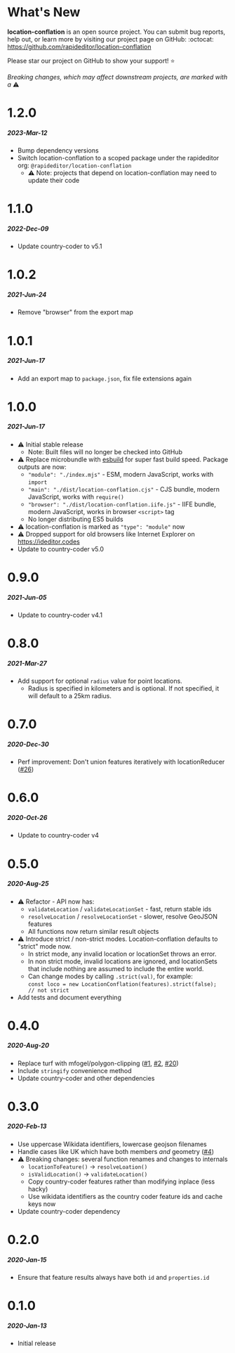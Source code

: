 # What's New

**location-conflation** is an open source project. You can submit bug reports, help out,
or learn more by visiting our project page on GitHub:  :octocat: https://github.com/rapideditor/location-conflation

Please star our project on GitHub to show your support! ⭐️

_Breaking changes, which may affect downstream projects, are marked with a_ ⚠️


<!--
# A.B.C
##### YYYY-MMM-DD
*

[#xxx]: https://github.com/rapideditor/location-conflation/issues/xxx
-->

# 1.2.0
##### 2023-Mar-12
* Bump dependency versions
* Switch location-conflation to a scoped package under the rapideditor org: `@rapideditor/location-conflation`
  * ⚠️ Note: projects that depend on location-conflation may need to update their code


# 1.1.0
##### 2022-Dec-09
* Update country-coder to v5.1


# 1.0.2
##### 2021-Jun-24
* Remove "browser" from the export map


# 1.0.1
##### 2021-Jun-17
* Add an export map to `package.json`, fix file extensions again


# 1.0.0
##### 2021-Jun-17
* ⚠️  Initial stable release
  * Note: Built files will no longer be checked into GitHub
* ⚠️  Replace microbundle with [esbuild](https://esbuild.github.io/) for super fast build speed. Package outputs are now:
  * `"module": "./index.mjs"` - ESM, modern JavaScript, works with `import`
  * `"main": "./dist/location-conflation.cjs"` - CJS bundle, modern JavaScript, works with `require()`
  * `"browser": "./dist/location-conflation.iife.js"` - IIFE bundle, modern JavaScript, works in browser `<script>` tag
  * No longer distributing ES5 builds
* ⚠️  location-conflation is marked as `"type": "module"` now
* ⚠️  Dropped support for old browsers like Internet Explorer on https://ideditor.codes
* Update to country-coder v5.0


# 0.9.0
##### 2021-Jun-05
* Update to country-coder v4.1


# 0.8.0
##### 2021-Mar-27
* Add support for optional `radius` value for point locations.
  * Radius is specified in kilometers and is optional. If not specified, it will default to a 25km radius.


# 0.7.0
##### 2020-Dec-30
* Perf improvement: Don't union features iteratively with locationReducer ([#26])

[#26]: https://github.com/rapideditor/location-conflation/issues/26


# 0.6.0
##### 2020-Oct-26
* Update to country-coder v4


# 0.5.0
##### 2020-Aug-25
* ⚠️  Refactor - API now has:
  * `validateLocation` / `validateLocationSet` - fast, return stable ids
  * `resolveLocation` / `resolveLocationSet` - slower, resolve GeoJSON features
  * All functions now return similar result objects
* :warning: Introduce strict / non-strict modes.  Location-conflation defaults to "strict" mode now.
  * In strict mode, any invalid location or locationSet throws an error.
  * In non strict mode, invalid locations are ignored, and locationSets that include nothing are assumed to include the entire world.
  * Can change modes by calling `.strict(val)`, for example:<br/>
    `const loco = new LocationConflation(features).strict(false);    // not strict`
* Add tests and document everything


# 0.4.0
##### 2020-Aug-20
* Replace turf with mfogel/polygon-clipping ([#1], [#2], [#20])
* Include `stringify` convenience method
* Update country-coder and other dependencies

[#20]: https://github.com/rapideditor/location-conflation/issues/20
[#2]: https://github.com/rapideditor/location-conflation/issues/2
[#1]: https://github.com/rapideditor/location-conflation/issues/1


# 0.3.0
##### 2020-Feb-13
* Use uppercase Wikidata identifiers, lowercase geojson filenames
* Handle cases like UK which have both members _and_ geometry ([#4])
* :warning: Breaking changes: several function renames and changes to internals
  * `locationToFeature()` -> `resolveLoation()`
  * `isValidLocation()` -> `validateLocation()`
  * Copy country-coder features rather than modifying inplace (less hacky)
  * Use wikidata identifiers as the country coder feature ids and cache keys now
* Update country-coder dependency

[#4]: https://github.com/rapideditor/location-conflation/issues/4


# 0.2.0
##### 2020-Jan-15
* Ensure that feature results always have both `id` and `properties.id`


# 0.1.0
##### 2020-Jan-13
* Initial release
